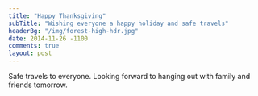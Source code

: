 ```yaml
---
title: "Happy Thanksgiving"
subTitle: "Wishing everyone a happy holiday and safe travels"
headerBg: "/img/forest-high-hdr.jpg"
date: 2014-11-26 -1100
comments: true
layout: post
---
```


Safe travels to everyone. Looking forward to hanging out with family and friends tomorrow.